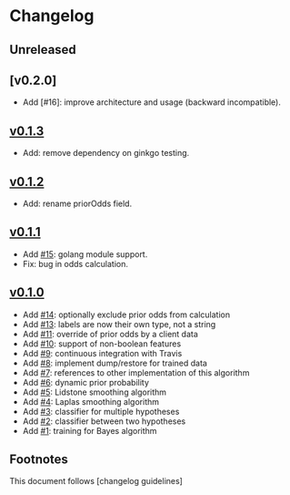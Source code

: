 # Changelog

## Unreleased

## [v0.2.0]

- Add [#16]: improve architecture and usage (backward incompatible).

## [v0.1.3]

- Add: remove dependency on ginkgo testing.

## [v0.1.2]

- Add: rename priorOdds field.

## [v0.1.1]

- Add [#15]: golang module support.
- Fix: bug in odds calculation.

## [v0.1.0]

- Add [#14]: optionally exclude prior odds from calculation
- Add [#13]: labels are now their own type, not a string
- Add [#11]: override of prior odds by a client data
- Add [#10]: support of non-boolean features
- Add [#9]: continuous integration with Travis
- Add [#8]: implement dump/restore for trained data
- Add [#7]: references to other implementation of this algorithm
- Add [#6]: dynamic prior probability
- Add [#5]: Lidstone smoothing algorithm
- Add [#4]: Laplas smoothing algorithm
- Add [#3]: classifier for multiple hypotheses
- Add [#2]: classifier between two hypotheses
- Add [#1]: training for Bayes algorithm

## Footnotes

This document follows [changelog guidelines]

[v0.1.3]: https://github.com/gnames/bayes/compare/v0.1.2...v0.1.3
[v0.1.2]: https://github.com/gnames/bayes/compare/v0.1.1...v0.1.2
[v0.1.1]: https://github.com/gnames/bayes/compare/v0.1.0...v0.1.1
[v0.1.0]: https://github.com/gnames/bayes/tree/v0.1.0

[#15]: https://github.com/gnames/bayes/issues/15
[#14]: https://github.com/gnames/bayes/issues/14
[#13]: https://github.com/gnames/bayes/issues/13
[#11]: https://github.com/gnames/bayes/issues/11
[#10]: https://github.com/gnames/bayes/issues/10
[#9]: https://github.com/gnames/bayes/issues/9
[#8]: https://github.com/gnames/bayes/issues/8
[#7]: https://github.com/gnames/bayes/issues/7
[#6]: https://github.com/gnames/bayes/issues/6
[#5]: https://github.com/gnames/bayes/issues/5
[#4]: https://github.com/gnames/bayes/issues/4
[#3]: https://github.com/gnames/bayes/issues/3
[#2]: https://github.com/gnames/bayes/issues/2
[#1]: https://github.com/gnames/bayes/issues/1

